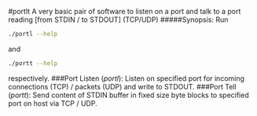 #portlt
A very basic pair of software to listen on a port and talk to a port reading \[from STDIN / to STDOUT\] (TCP/UDP)
#####Synopsis:
Run
```bash
./portl --help
```
and
```bash
./portt --help
```
respectively.
###Port Listen (*portl*):
Listen on specified port for incoming connections (TCP) / packets (UDP) and write to STDOUT.
###Port Tell (*portt*):
Send content of STDIN buffer in fixed size byte blocks to specified port on host via TCP / UDP.

